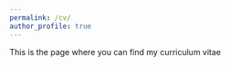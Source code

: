```yaml
---
permalink: /cv/
author_profile: true
---
```


This is the page where you can find my curriculum vitae